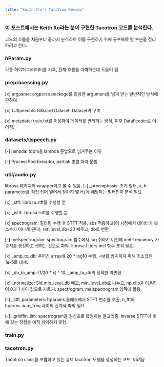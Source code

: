 ```yaml
---
title: "Keith Ito's Tacotron Review"
---
```


### 이 포스트에서는 Keith Ito라는 분이 구현한 Tacotron 코드를 분석한다.
코드의 흐름을 처음부터 끝까지 분석하여 이를 구현하기 위해 공부해야 할 부분을 정리하려고 한다.

### hParam.py 
각종 하이퍼 파라미터를 기록, 전체 흐름을 이해하는데 도움이 됨.

### preprocessing.py
[x] argparse: argparse package를 활용한 argument를 넘겨 받는 일반적인 방식에 관하여

[x] LJSpeech와 Billizard Dataset: Dataset의 구조

[x] metadata: train.txt를 이용하여 데이터를 관리하는 방식, 이후 DataFeeder로 이어짐.

### datasets/ljspeech.py
[-] lambda: tqbm을 lambda 문법으로 넘겨주는 이유

[-] ProcessPoolExecutor, partial: 병렬 처리 문법

### util/audio.py
librosa 패키지의 wrapper라고 볼 수 있음.
[-] _preemphasis: 초기 필터, a, b parameter를 직접 집어 넣어서 정확히 몇 Hz에 해당하는 필터인지 분석 필요

[x] _stft: librosa.stft를 수행할 뿐 

[x] _istft: librosa.istft를 수행할 뿐

[x] spectrogram: 필터링 수행 후 STFT 적용, abs 적용하고(이 시점에서 데이터가 복소수가 아니게 된다), ref_level_db=20 빼주고, db로 변환

[-] melspectrogram: spectrogram 함수에서 log 취하기 이전에 mel-frequency 가중치를 생성하고 곱하는 것으로 파악. librosa.filters.mel 함수 분석 필요.

[x] _amp_to_db: 주어진 array에 20 * log10 수행. -inf를 방지하지 위해 최소값은 1e-5로 대체.

[x] _db_to_amp: (1/20 * x) ^ 10, _amp_to_db의 정확한 역변환.

[x] _normalize: S에 min_level_db 빼고, min_level_db로 나누고, np.clip을 이용하여 0과 1 사이 값으로 자르기. spectrogram, melspectrogram 양쪽에 활용.

[-] _stft_parameters: hparams 클래스에서 STFT 변수를 호출, n_fft와 hparms.num_freq 사이의 관계식 파악 필요.

[-] _grinffin_lim: spectrogram을 원신호로 복원하는 알고리즘, inverse STFT에 비해 갖는 장점을 아직 파악하지 못함.


### train.py


### tacotron.py
Tacotron class를 포함하고 있는 실제 tacotron 모델을 생성하는 코드, 어려움


